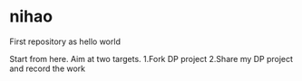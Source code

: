 # nihao
First repository as hello world

Start from here. Aim at two targets.
1.Fork DP project
2.Share my DP project and record the work

